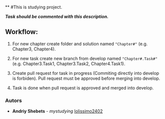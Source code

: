 ** #This is studying project.

***Task should be commented with this description.***

## Workflow:

1.   For new chapter create folder and solution named `"Chapter#"` (e.g. Chapter3, Chapter4).

2.   For new task create new branch from develop named `"Chapter#.Task#"` (e.g. Chapter3.Task1, Chapter3.Task2, Chapter4.Task1).

3.   Create pull request for task in progress (Commiting directly into develop is forbiden). Pull request must be approved before merging into develop.

4.   Task is done when pull request is approved and merged into develop.
 
 ### Autors
 
 * **Andriy Shebets** - *mystudying* [lolissimo2402](https://github.com/mystuding123/Studying) 
